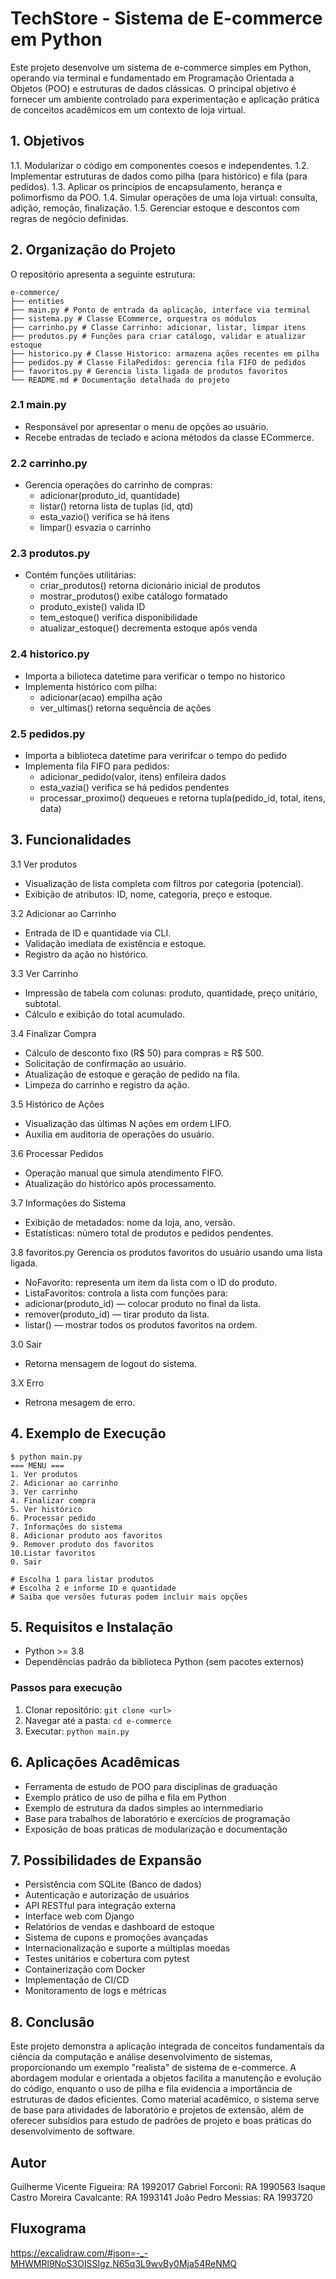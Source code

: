 # TechStore - Sistema de E-commerce em Python

Este projeto desenvolve um sistema de e-commerce simples em Python, operando via
terminal e fundamentado em Programação Orientada a Objetos (POO) e estruturas de dados
clássicas. O principal objetivo é fornecer um ambiente controlado para experimentação
e aplicação prática de conceitos acadêmicos em um contexto de loja virtual.

## 1. Objetivos
1.1. Modularizar o código em componentes coesos e independentes.
1.2. Implementar estruturas de dados como pilha (para histórico) e fila (para pedidos).
1.3. Aplicar os princípios de encapsulamento, herança e polimorfismo da POO.
1.4. Simular operações de uma loja virtual: consulta, adição, remoção, finalização.
1.5. Gerenciar estoque e descontos com regras de negócio definidas.

## 2. Organização do Projeto
O repositório apresenta a seguinte estrutura:
```
e-commerce/
├── entities
├── main.py # Ponto de entrada da aplicação, interface via terminal
├── sistema.py # Classe ECommerce, orquestra os módulos
├── carrinho.py # Classe Carrinho: adicionar, listar, limpar itens
├── produtos.py # Funções para criar catálogo, validar e atualizar estoque
├── historico.py # Classe Historico: armazena ações recentes em pilha
├── pedidos.py # Classe FilaPedidos: gerencia fila FIFO de pedidos
├── favoritos.py # Gerencia lista ligada de produtos favoritos
└── README.md # Documentação detalhada do projeto
```

### 2.1 main.py
- Responsável por apresentar o menu de opções ao usuário.
- Recebe entradas de teclado e aciona métodos da classe ECommerce.

### 2.2 carrinho.py
- Gerencia operações do carrinho de compras:
  - adicionar(produto_id, quantidade)
  - listar() retorna lista de tuplas (id, qtd)
  - esta_vazio() verifica se há itens
  - limpar() esvazia o carrinho

### 2.3 produtos.py
- Contém funções utilitárias:
  - criar_produtos() retorna dicionário inicial de produtos
  - mostrar_produtos() exibe catálogo formatado
  - produto_existe() valida ID
  - tem_estoque() verifica disponibilidade
  - atualizar_estoque() decrementa estoque após venda

### 2.4 historico.py
- Importa a bilioteca datetime para verificar o tempo no historico 
- Implementa histórico com pilha:
  - adicionar(acao) empilha ação
  - ver_ultimas() retorna sequência de ações

### 2.5 pedidos.py
- Importa a biblioteca datetime para veririfcar o tempo do pedido
- Implementa fila FIFO para pedidos:
  - adicionar_pedido(valor, itens) enfileira dados
  - esta_vazia() verifica se há pedidos pendentes
  - processar_proximo() dequeues e retorna tupla(pedido_id, total, itens, data)

## 3. Funcionalidades
3.1 Ver produtos
- Visualização de lista completa com filtros por categoria (potencial).
- Exibição de atributos: ID, nome, categoria, preço e estoque.

3.2 Adicionar ao Carrinho
- Entrada de ID e quantidade via CLI.
- Validação imediata de existência e estoque.
- Registro da ação no histórico.

3.3 Ver Carrinho
- Impressão de tabela com colunas: produto, quantidade, preço unitário, subtotal.
- Cálculo e exibição do total acumulado.

3.4 Finalizar Compra
- Cálculo de desconto fixo (R$ 50) para compras ≥ R$ 500.
- Solicitação de confirmação ao usuário.
- Atualização de estoque e geração de pedido na fila.
- Limpeza do carrinho e registro da ação.

3.5 Histórico de Ações
- Visualização das últimas N ações em ordem LIFO.
- Auxilia em auditoria de operações do usuário.

3.6 Processar Pedidos
- Operação manual que simula atendimento FIFO.
- Atualização do histórico após processamento.

3.7 Informações do Sistema
- Exibição de metadados: nome da loja, ano, versão.
- Estatísticas: número total de produtos e pedidos pendentes.

3.8 favoritos.py
Gerencia os produtos favoritos do usuário usando uma lista ligada.

- NoFavorito: representa um item da lista com o ID do produto.
- ListaFavoritos: controla a lista com funções para:
 - adicionar(produto_id) — colocar produto no final da lista.
 - remover(produto_id) — tirar produto da lista.
 - listar() — mostrar todos os produtos favoritos na ordem.

3.0 Sair
- Retorna mensagem de logout do sistema.

3.X Erro
- Retrona mesagem de erro.

## 4. Exemplo de Execução
```
$ python main.py
=== MENU ===
1. Ver produtos
2. Adicionar ao carrinho
3. Ver carrinho
4. Finalizar compra
5. Ver histórico
6. Processar pedido
7. Informações do sistema
8. Adicionar produto aos favoritos
9. Remover produto dos favoritos
10.Listar favoritos
0. Sair

# Escolha 1 para listar produtos
# Escolha 2 e informe ID e quantidade
# Saiba que versões futuras podem incluir mais opções
```

## 5. Requisitos e Instalação
- Python >= 3.8
- Dependências padrão da biblioteca Python (sem pacotes externos)

### Passos para execução
1. Clonar repositório: `git clone <url>`
2. Navegar até a pasta: `cd e-commerce`
3. Executar: `python main.py`

## 6. Aplicações Acadêmicas
- Ferramenta de estudo de POO para disciplinas de graduação
- Exemplo prático de uso de pilha e fila em Python
- Exemplo de estrutura da dados simples ao internmediario
- Base para trabalhos de laboratório e exercícios de programação
- Exposição de boas práticas de modularização e documentação

## 7. Possibilidades de Expansão
- Persistência com SQLite (Banco de dados)
- Autenticação e autorização de usuários
- API RESTful para integração externa
- Interface web com Django
- Relatórios de vendas e dashboard de estoque
- Sistema de cupons e promoções avançadas
- Internacionalização e suporte a múltiplas moedas
- Testes unitários e cobertura com pytest
- Containerização com Docker
- Implementação de CI/CD
- Monitoramento de logs e métricas

## 8. Conclusão
Este projeto demonstra a aplicação integrada de conceitos fundamentais da ciência
da computação e análise desenvolvimento de sistemas, proporcionando um exemplo "realista" de sistema de e-commerce.
A abordagem modular e orientada a objetos facilita a manutenção e evolução do código,
enquanto o uso de pilha e fila evidencia a importância de estruturas de dados eficientes.
Como material acadêmico, o sistema serve de base para atividades de laboratório e
projetos de extensão, além de oferecer subsídios para estudo de padrões de projeto
e boas práticas do desenvolvimento de software.

## Autor
Guilherme Vicente Figueira: RA 1992017
Gabriel Forconi: RA 1990563
Isaque Castro Moreira Cavalcante: RA 1993141
João Pedro Messias: RA 1993720

## Fluxograma

https://excalidraw.com/#json=-_-MHWMRl9NoS3OISSlgz,N65q3L9wvBy0Mja54ReNMQ
